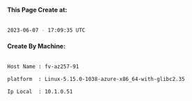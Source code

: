 
   
#### This Page Create at:

```bash

2023-06-07 - 17:09:35 UTC

```

#### Create By Machine:

```bash

Host Name : fv-az257-91

platform  : Linux-5.15.0-1038-azure-x86_64-with-glibc2.35

Ip Local  : 10.1.0.51

```

